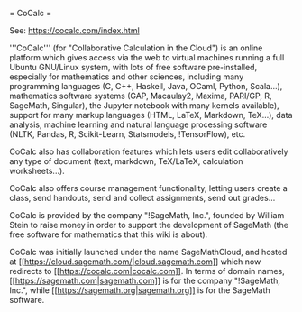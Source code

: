 = CoCalc =

See: https://cocalc.com/index.html

'''CoCalc''' (for "Collaborative Calculation in the Cloud") is an online
platform which gives access via the web to virtual machines running a full
Ubuntu GNU/Linux system, with lots of free software pre-installed, especially
for mathematics and other sciences, including many programming languages
(C, C++, Haskell, Java, OCaml, Python, Scala...), mathematics software systems
(GAP, Macaulay2, Maxima, PARI/GP, R, SageMath, Singular), the Jupyter notebook
with many kernels available), support for many markup languages (HTML, LaTeX,
Markdown, TeX...), data analysis, machine learning and natural language processing
software (NLTK, Pandas, R, Scikit-Learn, Statsmodels, !TensorFlow), etc.

CoCalc also has collaboration features which lets users edit collaboratively
any type of document (text, markdown, TeX/LaTeX, calculation worksheets...).

CoCalc also offers course management functionality, letting users create a class,
send handouts, send and collect assignments, send out grades...

CoCalc is provided by the company "!SageMath, Inc.", founded by William Stein
to raise money in order to support the development of SageMath (the free
software for mathematics that this wiki is about).

CoCalc was initially launched under the name SageMathCloud, and hosted at
[[https://cloud.sagemath.com/|cloud.sagemath.com]] which now redirects to
[[https://cocalc.com|cocalc.com]].
In terms of domain names,  [[https://sagemath.com|sagemath.com]] is for the
company "!SageMath, Inc.", while [[https://sagemath.org|sagemath.org]] is for
the SageMath software.
